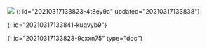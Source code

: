 ![](https://source.unsplash.com/1600x0/?nature)
{: id="20210317133823-4t8ey9a" updated="20210317133838"}

{: id="20210317133841-kuqvyb9"}


{: id="20210317133823-9cxxn75" type="doc"}

